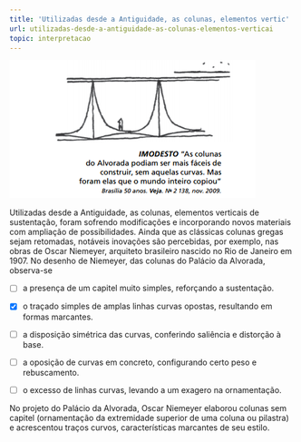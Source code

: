 ```yaml
---
title: 'Utilizadas desde a Antiguidade, as colunas, elementos vertic'
url: utilizadas-desde-a-antiguidade-as-colunas-elementos-verticai
topic: interpretacao
---
```



![](2cf49feb-bd46-3565-d1b4-4152f31b9899.png)

Utilizadas desde a Antiguidade, as colunas, elementos verticais de sustentação, foram sofrendo modificações e incorporando novos materiais com ampliação de possibilidades. Ainda que as clássicas colunas gregas sejam retomadas, notáveis inovações são percebidas, por exemplo, nas obras de Oscar Niemeyer, arquiteto brasileiro nascido no Rio de Janeiro em 1907. No desenho de Niemeyer, das colunas do Palácio da Alvorada, observa-se



- [ ] a presença de um capitel muito simples, reforçando a sustentação.
- [x] o traçado simples de amplas linhas curvas opostas, resultando em formas marcantes.
- [ ] a disposição simétrica das curvas, conferindo saliência e distorção à base.
- [ ] a oposição de curvas em concreto, configurando certo peso e rebuscamento.
- [ ] o excesso de linhas curvas, levando a um exagero na ornamentação.


No projeto do Palácio da Alvorada, Oscar Niemeyer elaborou colunas sem capitel (ornamentação da extremidade superior de uma coluna ou pilastra) e acrescentou traços curvos, características marcantes de seu estilo.
